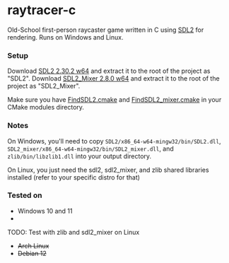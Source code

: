 # raytracer-c
Old-School first-person raycaster game written in C using [SDL2](https://www.libsdl.org/) for rendering.
Runs on Windows and Linux.

### Setup
Download [SDL2 2.30.2 w64](https://github.com/libsdl-org/SDL/releases/download/release-2.30.2/SDL2-devel-2.30.2-mingw.zip)
and extract it to the root of the project as "SDL2".
Download [SDL2_Mixer 2.8.0 w64](https://github.com/libsdl-org/SDL_mixer/releases/download/release-2.8.0/SDL2_mixer-devel-2.8.0-mingw.zip) 
and extract it to the root of the project as "SDL2_Mixer".

Make sure you have [FindSDL2.cmake](https://github.com/tcbrindle/sdl2-cmake-scripts/blob/master/FindSDL2.cmake) and [FindSDL2_mixer.cmake](https://github.com/tcbrindle/sdl2-cmake-scripts/blob/master/FindSDL2_mixer.cmake)
 in your CMake modules directory.

### Notes
On Windows, you'll need to copy `SDL2/x86_64-w64-mingw32/bin/SDL2.dll`, `SDL2_mixer/x86_64-w64-mingw32/bin/SDL2_mixer.dll`, and `zlib/bin/libzlib1.dll` into your output directory. 

On Linux, you just need the sdl2, sdl2_mixer, and zlib shared libraries installed (refer to your specific distro for that)

### Tested on
- Windows 10 and 11 
- 
TODO: Test with zlib and sdl2_mixer on Linux
- ~~Arch Linux~~
- ~~Debian 12~~